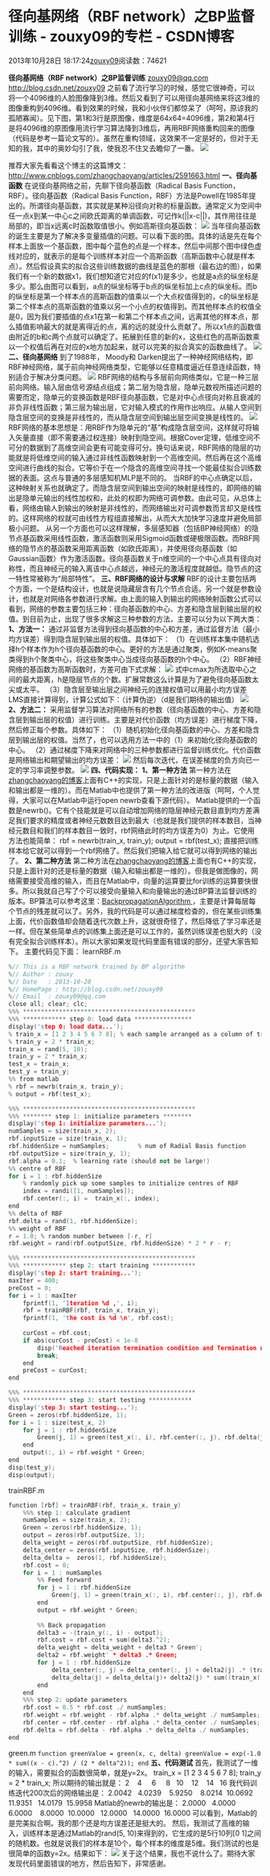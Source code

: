 
# 径向基网络（RBF network）之BP监督训练 - zouxy09的专栏 - CSDN博客


2013年10月28日 18:17:24[zouxy09](https://me.csdn.net/zouxy09)阅读数：74621


**径向基网络（RBF network）之BP监督训练**
zouxy09@qq.com
http://blog.csdn.net/zouxy09
之前看了流行学习的时候，感觉它很神奇，可以将一个4096维的人脸图像降到3维。然后又看到了可以用径向基网络来将这3维的图像重构到4096维。看到效果的时候，我和小伙伴们都惊呆了（呵呵，原谅我的孤陋寡闻）。见下图，第1和3行是原图像，维度是64x64=4096维，第2和第4行是将4096维的原图像用流行学习算法降到3维后，再用RBF网络重构回来的图像（代码是参考一篇论文写的）。虽然在重构领域，这效果不一定是好的，但对于无知的我，其中的奥妙勾引了我，使我忍不住又去瞻仰了一番。
![](https://img-blog.csdn.net/20131028181020843?watermark/2/text/aHR0cDovL2Jsb2cuY3Nkbi5uZXQvem91eHkwOQ==/font/5a6L5L2T/fontsize/400/fill/I0JBQkFCMA==/dissolve/70/gravity/SouthEast)

推荐大家先看看这个博主的这篇博文：
http://www.cnblogs.com/zhangchaoyang/articles/2591663.html
**一、径向基函数**
在说径向基网络之前，先聊下径向基函数（Radical Basis Function，RBF）。径向基函数（Radical Basis Function，RBF）方法是Powell在1985年提出的。所谓径向基函数，其实就是某种沿径向对称的标量函数。通常定义为空间中任一点x到某一中心c之间欧氏距离的单调函数，可记作k(||x-c||)，其作用往往是局部的，即当x远离c时函数取值很小。例如高斯径向基函数：
![](https://img-blog.csdn.net/20131028181106343?watermark/2/text/aHR0cDovL2Jsb2cuY3Nkbi5uZXQvem91eHkwOQ==/font/5a6L5L2T/fontsize/400/fill/I0JBQkFCMA==/dissolve/70/gravity/SouthEast)
当年径向基函数的诞生主要是为了解决多变量插值的问题。可以看下面的图。具体的话是先在每个样本上面放一个基函数，图中每个蓝色的点是一个样本，然后中间那个图中绿色虚线对应的，就表示的是每个训练样本对应一个高斯函数（高斯函数中心就是样本点）。然后假设真实的拟合这些训练数据的曲线是蓝色的那根（最右边的图），如果我们有一个新的数据x1，我们想知道它对应的f(x1)是多少，也就是a点的纵坐标是多少。那么由图可以看到，a点的纵坐标等于b点的纵坐标加上c点的纵坐标。而b的纵坐标是第一个样本点的高斯函数的值乘以一个大点权值得到的，c的纵坐标是第二个样本点的高斯函数的值乘以另一个小点的权值得到。而其他样本点的权值全是0，因为我们要插值的点x1在第一和第二个样本点之间，远离其他的样本点，那么插值影响最大的就是离得近的点，离的远的就没什么贡献了。所以x1点的函数值由附近的b和c两个点就可以确定了。拓展到任意的新的x，这些红色的高斯函数乘以一个权值后再在对应的x地方加起来，就可以完美的拟合真实的函数曲线了。
![](https://img-blog.csdn.net/20131028181129406?watermark/2/text/aHR0cDovL2Jsb2cuY3Nkbi5uZXQvem91eHkwOQ==/font/5a6L5L2T/fontsize/400/fill/I0JBQkFCMA==/dissolve/70/gravity/SouthEast)
**二、径向基网络**
到了1988年， Moody和 Darken提出了一种神经网络结构，即RBF神经网络，属于前向神经网络类型，它能够以任意精度逼近任意连续函数，特别适合于解决分类问题。
![](https://img-blog.csdn.net/20131028181156281?watermark/2/text/aHR0cDovL2Jsb2cuY3Nkbi5uZXQvem91eHkwOQ==/font/5a6L5L2T/fontsize/400/fill/I0JBQkFCMA==/dissolve/70/gravity/SouthEast)
RBF网络的结构与多层前向网络类似，它是一种三层前向网络。输入层由信号源结点组成；第二层为隐含层，隐单元数视所描述问题的需要而定，隐单元的变换函数是RBF径向基函数，它是对中心点径向对称且衰减的非负非线性函数；第三层为输出层，它对输入模式的作用作出响应。从输人空间到隐含层空间的变换是非线性的，而从隐含层空间到输出层空间变换是线性的。
![](https://img-blog.csdn.net/20131028181209859?watermark/2/text/aHR0cDovL2Jsb2cuY3Nkbi5uZXQvem91eHkwOQ==/font/5a6L5L2T/fontsize/400/fill/I0JBQkFCMA==/dissolve/70/gravity/SouthEast)
RBF网络的基本思想是：用RBF作为隐单元的“基”构成隐含层空间，这样就可将输入矢量直接（即不需要通过权连接）映射到隐空间。根据Cover定理，低维空间不可分的数据到了高维空间会更有可能变得可分。换句话来说，RBF网络的隐层的功能就是将低维空间的输入通过非线性函数映射到一个高维空间。然后再在这个高维空间进行曲线的拟合。它等价于在一个隐含的高维空间寻找一个能最佳拟合训练数据的表面。这点与普通的多层感知机MLP是不同的。
当RBF的中心点确定以后，这种映射关系也就确定了。而隐含层空间到输出空间的映射是线性的，即网络的输出是隐单元输出的线性加权和，此处的权即为网络可调参数。由此可见，从总体上看，网络由输人到输出的映射是非线性的，而网络输出对可调参数而言却又是线性的。这样网络的权就可由线性方程组直接解出，从而大大加快学习速度并避免局部极小问题。
从另一个方面也可以这样理解，多层感知器（包括BP神经网络）的隐节点基函数采用线性函数，激活函数则采用Sigmoid函数或硬极限函数。而RBF网络的隐节点的基函数采用距离函数（如欧氏距离），并使用径向基函数（如Gaussian函数）作为激活函数。径向基函数关于n维空间的一个中心点具有径向对称性，而且神经元的输入离该中心点越远，神经元的激活程度就越低。隐节点的这一特性常被称为“局部特性”。
**三、RBF网络的设计与求解**
RBF的设计主要包括两个方面，一个是结构设计，也就是说隐藏层含有几个节点合适。另一个就是参数设计，也就是对网络各参数进行求解。由上面的输入到输出的网络映射函数公式可以看到，网络的参数主要包括三种：径向基函数的中心、方差和隐含层到输出层的权值。到目前为止，出现了很多求解这三种参数的方法，主要可以分为以下两大类：
**1、方法一：**
通过非监督方法得到径向基函数的中心和方差，通过监督方法（最小均方误差）得到隐含层到输出层的权值。具体如下：
（1）在训练样本集中随机选择h个样本作为h个径向基函数的中心。更好的方法是通过聚类，例如K-means聚类得到h个聚类中心，将这些聚类中心当成径向基函数的h个中心。
（2）RBF神经网络的基函数为高斯函数时，方差可由下式求解：
![](https://img-blog.csdn.net/20131028181248906?watermark/2/text/aHR0cDovL2Jsb2cuY3Nkbi5uZXQvem91eHkwOQ==/font/5a6L5L2T/fontsize/400/fill/I0JBQkFCMA==/dissolve/70/gravity/SouthEast)
式中cmax为所选取中心之间的最大距离，h是隐层节点的个数。扩展常数这么计算是为了避免径向基函数太尖或太平。
（3）隐含层至输出层之间神经元的连接权值可以用最小均方误差LMS直接计算得到，计算公式如下：（计算伪逆）（d是我们期待的输出值）
![](https://img-blog.csdn.net/20131028181303625?watermark/2/text/aHR0cDovL2Jsb2cuY3Nkbi5uZXQvem91eHkwOQ==/font/5a6L5L2T/fontsize/400/fill/I0JBQkFCMA==/dissolve/70/gravity/SouthEast)
**2、方法二：**
采用监督学习算法对网络所有的参数（径向基函数的中心、方差和隐含层到输出层的权值）进行训练。主要是对代价函数（均方误差）进行梯度下降，然后修正每个参数。具体如下：
（1）随机初始化径向基函数的中心、方差和隐含层到输出层的权值。当然了，也可以选用方法一中的（1）来初始化径向基函数的中心。
（2）通过梯度下降来对网络中的三种参数都进行监督训练优化。代价函数是网络输出和期望输出的均方误差：
![](https://img-blog.csdn.net/20131028181325703?watermark/2/text/aHR0cDovL2Jsb2cuY3Nkbi5uZXQvem91eHkwOQ==/font/5a6L5L2T/fontsize/400/fill/I0JBQkFCMA==/dissolve/70/gravity/SouthEast)
然后每次迭代，在误差梯度的负方向已一定的学习率调整参数。
![](https://img-blog.csdn.net/20131028181351718?watermark/2/text/aHR0cDovL2Jsb2cuY3Nkbi5uZXQvem91eHkwOQ==/font/5a6L5L2T/fontsize/400/fill/I0JBQkFCMA==/dissolve/70/gravity/SouthEast)
**四、代码实现：**
**1、第一种方法**
第一种方法在[zhangchaoyang的博客](http://www.cnblogs.com/zhangchaoyang/articles/2591663.html)上面有C++的实现，只是上面针对的是标量的数据（输入和输出都是一维的）。而在Matlab中也提供了第一种方法的改进版（呵呵，个人觉得，大家可以在Matlab中运行open newrb查看下源代码）。
Matlab提供的一个函数是newrb()。它有个技能就是可以自动增加网络的隐层神经元数目直到均方差满足我们要求的精度或者神经元数数目达到最大（也就是我们提供的样本数目，当神经元数目和我们的样本数目一致时，rbf网络此时的均方误差为0）为止。它使用方法也能简单：
rbf = newrb(train_x, train_y);
output = rbf(test_x);
直接把训练样本给它就可以得到一个rbf网络了。然后我们把输入给它就可以得到网络的输出了。
**2、第二种方法**
第二种方法在[zhangchaoyang的博客](http://www.cnblogs.com/zhangchaoyang/articles/2591663.html)上面也有C++的实现，只是上面针对的还是标量的数据（输入和输出都是一维的）。但我是做图像的，网络需要接受高维的输入，而且在Matlab中，向量的运算要比for训练的运算要快很多。所以我就自己写了个可以接受向量输入和向量输出的通过BP算法监督训练的版本。BP算法可以参考这里：[BackpropagationAlgorithm ](http://deeplearning.stanford.edu/wiki/index.php/Backpropagation_Algorithm)，主要是计算每层每个节点的残差就可以了。另外，我的代码是可以通过梯度检查的，但在某些训练集上面，代价函数值却会随着迭代次数上升，这就很奇怪了，然后降低了学习率还是一样。但在某些简单点的训练集上面还是可以工作的，虽然训练误差也挺大的（没有完全拟合训练样本）。所以大家如果发现代码里面有错误的部分，还望大家告知下。
主要代码见下面：
learnRBF.m

```cpp
%// This is a RBF network trained by BP algorithm  
%// Author : zouxy  
%// Date   : 2013-10-28  
%// HomePage : http://blog.csdn.net/zouxy09  
%// Email  : zouxy09@qq.com  
close all; clear; clc;
%%% ************************************************
%%% ************ step 0: load data ****************
display('step 0: load data...');
% train_x = [1 2 3 4 5 6 7 8]; % each sample arranged as a column of train_x
% train_y = 2 * train_x;
train_x = rand(5, 10);
train_y = 2 * train_x;
test_x = train_x;
test_y = train_y;
%% from matlab
% rbf = newrb(train_x, train_y);
% output = rbf(test_x);

%%% ************************************************
%%% ******** step 1: initialize parameters ******** 
display('step 1: initialize parameters...');
numSamples = size(train_x, 2);
rbf.inputSize = size(train_x, 1);
rbf.hiddenSize = numSamples; 		% num of Radial Basis function
rbf.outputSize = size(train_y, 1);
rbf.alpha = 0.1;  % learning rate (should not be large!)
%% centre of RBF
for i = 1 : rbf.hiddenSize
	% randomly pick up some samples to initialize centres of RBF
	index = randi([1, numSamples]); 
	rbf.center(:, i) =  train_x(:, index);
end
%% delta of RBF
rbf.delta = rand(1, rbf.hiddenSize);
%% weight of RBF
r = 1.0; % random number between [-r, r]
rbf.weight = rand(rbf.outputSize, rbf.hiddenSize) * 2 * r - r;

%%% ************************************************
%%% ************ step 2: start training ************
display('step 2: start training...');
maxIter = 400;
preCost = 0;
for i = 1 : maxIter
	fprintf(1, 'Iteration %d ,', i);
	rbf = trainRBF(rbf, train_x, train_y);
	fprintf(1, 'the cost is %d \n', rbf.cost);
	
	curCost = rbf.cost;
	if abs(curCost - preCost) < 1e-8
		disp('Reached iteration termination condition and Termination now!');
		break;
	end
	preCost = curCost;
end

%%% ************************************************
%%% ************ step 3: start testing ************ 
display('step 3: start testing...');
Green = zeros(rbf.hiddenSize, 1);
for i = 1 : size(test_x, 2)
	for j = 1 : rbf.hiddenSize
		Green(j, 1) = green(test_x(:, i), rbf.center(:, j), rbf.delta(j));
	end	
	output(:, i) = rbf.weight * Green;
end
disp(test_y);
disp(output);
```

trainRBF.m

```cpp
function [rbf] = trainRBF(rbf, train_x, train_y)
	%%% step 1: calculate gradient
	numSamples = size(train_x, 2);
	Green = zeros(rbf.hiddenSize, 1);
	output = zeros(rbf.outputSize, 1);
	delta_weight = zeros(rbf.outputSize, rbf.hiddenSize);
	delta_center = zeros(rbf.inputSize, rbf.hiddenSize);
	delta_delta =  zeros(1, rbf.hiddenSize);
	rbf.cost = 0;
	for i = 1 : numSamples
		%% Feed forward
		for j = 1 : rbf.hiddenSize
			Green(j, 1) = green(train_x(:, i), rbf.center(:, j), rbf.delta(j));
		end	
		output = rbf.weight * Green;	
		
		%% Back propagation
		delta3 = -(train_y(:, i) - output);
		rbf.cost = rbf.cost + sum(delta3.^2);
		delta_weight = delta_weight + delta3 * Green';
		delta2 = rbf.weight' * delta3 .* Green;
		for j = 1 : rbf.hiddenSize
			delta_center(:, j) = delta_center(:, j) + delta2(j) .* (train_x(:, i) - rbf.center(:, j)) ./ rbf.delta(j)^2;
			delta_delta(j) = delta_delta(j)+ delta2(j) * sum((train_x(:, i) - rbf.center(:, j)).^2) ./ rbf.delta(j)^3;
		end
	end
	%%% step 2: update parameters
	rbf.cost = 0.5 * rbf.cost ./ numSamples;
	rbf.weight = rbf.weight - rbf.alpha .* delta_weight ./ numSamples;
	rbf.center = rbf.center - rbf.alpha .* delta_center ./ numSamples;
	rbf.delta = rbf.delta - rbf.alpha .* delta_delta ./ numSamples;
end
```

green.m
`function greenValue = green(x, c, delta)
    greenValue = exp(-1.0 * sum((x - c).^2) / (2 * delta^2));
end`
**五、代码测试**
首先，我测试了一维的输入，需要拟合的函数很简单，就是y=2x。
train_x = [1 2 3 4 5 6 7 8];
train_y = 2 * train_x;
所以期待的输出就是：
2    4     6     8   10    12    14   16
我代码训练迭代200次后的网络输出是：
2.0042   4.0239    5.9250    8.0214  10.0692   11.9351   14.0179  15.9958
Matlab的newrb的输出是：
2.0000   4.0000    6.0000    8.0000  10.0000   12.0000   14.0000  16.0000
可以看到，Matlab的是完美拟合啊。我的那个还是均方误差还是挺大的。
然后，我测试了高维的输入，训练样本是通过Matlab的rand(5, 10)来得到的，它生成的是5行10列[0 1]之间的随机数。也就是说我们的样本是10个，每个样本的维度是5维。我们测试的也是很简单的函数y=2x。结果如下：
![](https://img-blog.csdn.net/20131028181619796?watermark/2/text/aHR0cDovL2Jsb2cuY3Nkbi5uZXQvem91eHkwOQ==/font/5a6L5L2T/fontsize/400/fill/I0JBQkFCMA==/dissolve/70/gravity/SouthEast)
关于这个结果，我也不说什么了。期待大家发现代码里面错误的地方，然后告知下，非常感谢。

